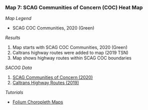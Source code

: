 ### Map 7: SCAG Communities of Concern (COC) Heat Map

*Map Legend*
* SCAG COC Communities, 2020 (Green)

*Results*
1. Map starts with SCAG COC Communities, 2020 (Green)
2. Caltrans highway routes were added to map (2019 TSN)
3. Map shows highway routes within SCAG COC boundaries

*SACOG Data*
1. [SCAG Communities of Concern (2020)][07.10]
2. [Caltrans Highway Routes (2019)][07.11]

*Tutorials*
* [Folium Choropleth Maps][08.01]

[07.10]: https://gisdata-scag.opendata.arcgis.com/datasets/communities-of-concern
[07.11]: https://gisdata-caltrans.opendata.arcgis.com/datasets/77f2d7ba94e040a78bfbe36feb6279da_0

[08.01]: https://www.nagarajbhat.com/post/folium-visualization/

